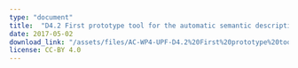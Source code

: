```yaml
---
type: "document"
title:  "D4.2 First prototype tool for the automatic semantic description of music samples"
date: 2017-05-02
download_link: "/assets/files/AC-WP4-UPF-D4.2%20First%20prototype%20tool%20for%20the%20automatic%20semantic%20description%20of%20music%20samples.pdf"
license: CC-BY 4.0
---
```

